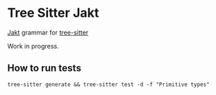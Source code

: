 # Tree Sitter Jakt

[Jakt](https://github.com/SerenityOS/jakt) grammar for [tree-sitter](https://github.com/tree-sitter/tree-sitter)

Work in progress.

## How to run tests

```
tree-sitter generate && tree-sitter test -d -f "Primitive types"
```
